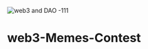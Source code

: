 ![web3 and DAO -111](https://user-images.githubusercontent.com/88338008/158034075-9fce6cfc-281d-47b1-8254-eaf6928d6877.jpg)
# web3-Memes-Contest
